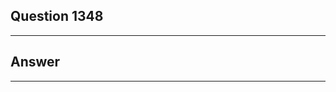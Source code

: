 Question 1348
------------------------

------------------------
Answer
------------------------

------------------------